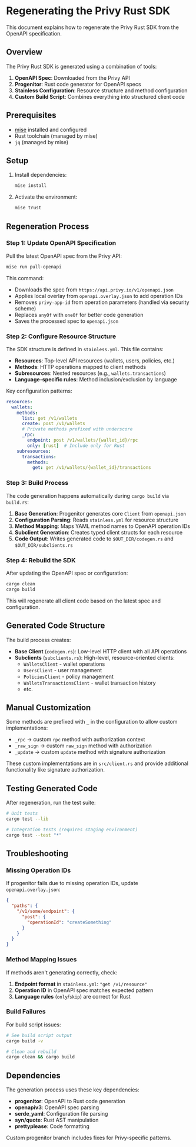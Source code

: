 # Regenerating the Privy Rust SDK

This document explains how to regenerate the Privy Rust SDK from the OpenAPI specification.

## Overview

The Privy Rust SDK is generated using a combination of tools:

1. **OpenAPI Spec**: Downloaded from the Privy API
2. **Progenitor**: Rust code generator for OpenAPI specs
3. **Stainless Configuration**: Resource structure and method configuration
4. **Custom Build Script**: Combines everything into structured client code

## Prerequisites

- [mise](https://mise.jdx.dev/) installed and configured
- Rust toolchain (managed by mise)
- `jq` (managed by mise)

## Setup

1. Install dependencies:
   ```bash
   mise install
   ```

2. Activate the environment:
   ```bash
   mise trust
   ```

## Regeneration Process

### Step 1: Update OpenAPI Specification

Pull the latest OpenAPI spec from the Privy API:

```bash
mise run pull-openapi
```

This command:
- Downloads the spec from `https://api.privy.io/v1/openapi.json`
- Applies local overlay from `openapi.overlay.json` to add operation IDs
- Removes `privy-app-id` from operation parameters (handled via security scheme)
- Replaces `anyOf` with `oneOf` for better code generation
- Saves the processed spec to `openapi.json`

### Step 2: Configure Resource Structure

The SDK structure is defined in `stainless.yml`. This file contains:

- **Resources**: Top-level API resources (wallets, users, policies, etc.)
- **Methods**: HTTP operations mapped to client methods
- **Subresources**: Nested resources (e.g., `wallets.transactions`)
- **Language-specific rules**: Method inclusion/exclusion by language

Key configuration patterns:

```yaml
resources:
  wallets:
    methods:
      list: get /v1/wallets
      create: post /v1/wallets
      # Private methods prefixed with underscore
      _rpc:
        endpoint: post /v1/wallets/{wallet_id}/rpc
        only: [rust]  # Include only for Rust
    subresources:
      transactions:
        methods:
          get: get /v1/wallets/{wallet_id}/transactions
```

### Step 3: Build Process

The code generation happens automatically during `cargo build` via `build.rs`:

1. **Base Generation**: Progenitor generates core `Client` from `openapi.json`
2. **Configuration Parsing**: Reads `stainless.yml` for resource structure
3. **Method Mapping**: Maps YAML method names to OpenAPI operation IDs
4. **Subclient Generation**: Creates typed client structs for each resource
5. **Code Output**: Writes generated code to `$OUT_DIR/codegen.rs` and `$OUT_DIR/subclients.rs`

### Step 4: Rebuild the SDK

After updating the OpenAPI spec or configuration:

```bash
cargo clean
cargo build
```

This will regenerate all client code based on the latest spec and configuration.

## Generated Code Structure

The build process creates:

- **Base Client** (`codegen.rs`): Low-level HTTP client with all API operations
- **Subclients** (`subclients.rs`): High-level, resource-oriented clients:
  - `WalletsClient` - wallet operations
  - `UsersClient` - user management
  - `PoliciesClient` - policy management
  - `WalletsTransactionsClient` - wallet transaction history
  - etc.

## Manual Customization

Some methods are prefixed with `_` in the configuration to allow custom implementations:

- `_rpc` → custom `rpc` method with authorization context
- `_raw_sign` → custom `raw_sign` method with authorization
- `_update` → custom `update` method with signature authorization

These custom implementations are in `src/client.rs` and provide additional functionality like signature authorization.

## Testing Generated Code

After regeneration, run the test suite:

```bash
# Unit tests
cargo test --lib

# Integration tests (requires staging environment)
cargo test --test "*"
```

## Troubleshooting

### Missing Operation IDs

If progenitor fails due to missing operation IDs, update `openapi.overlay.json`:

```json
{
  "paths": {
    "/v1/some/endpoint": {
      "post": {
        "operationId": "createSomething"
      }
    }
  }
}
```

### Method Mapping Issues

If methods aren't generating correctly, check:

1. **Endpoint format** in `stainless.yml`: `"get /v1/resource"`
2. **Operation ID** in OpenAPI spec matches expected pattern
3. **Language rules** (`only`/`skip`) are correct for Rust

### Build Failures

For build script issues:

```bash
# See build script output
cargo build -v

# Clean and rebuild
cargo clean && cargo build
```

## Dependencies

The generation process uses these key dependencies:

- **progenitor**: OpenAPI to Rust code generation
- **openapiv3**: OpenAPI spec parsing
- **serde_yaml**: Configuration file parsing
- **syn/quote**: Rust AST manipulation
- **prettyplease**: Code formatting

Custom progenitor branch includes fixes for Privy-specific patterns.
